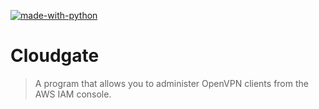 [![made-with-python](https://img.shields.io/badge/Made%20with-Python-1f425f.svg)](https://www.python.org/)

# Cloudgate
> A program that allows you to administer OpenVPN clients from the AWS IAM console. 
